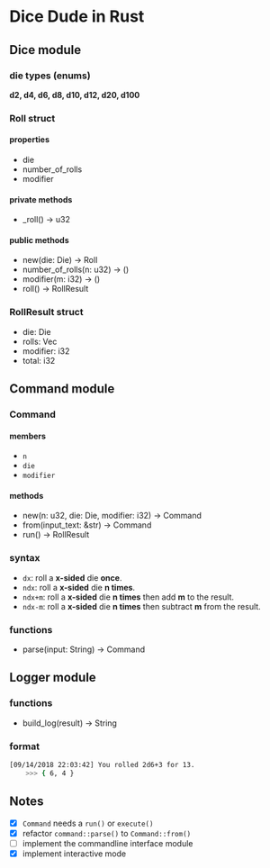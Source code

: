 # Dice Dude in Rust
## Dice module
### die types (enums)
**d2, d4, d6, d8, d10, d12, d20, d100**

### Roll struct
#### properties
- die
- number_of_rolls
- modifier

#### private methods
- _roll() -> u32

#### public methods
- new(die: Die) -> Roll
- number_of_rolls(n: u32) -> ()
- modifier(m: i32) -> ()
- roll() -> RollResult

### RollResult struct
- die: Die
- rolls: Vec<u32>
- modifier: i32
- total: i32

## Command module
### Command
#### members
- `n`
- `die`
- `modifier`
#### methods
- new(n: u32, die: Die, modifier: i32) -> Command
- from(input_text: &str) -> Command
- run() -> RollResult

### syntax
- `dx`: roll a **x-sided** die **once**.
- `ndx`: roll a **x-sided** die **n times**.
- `ndx+m`: roll a **x-sided** die **n times** then add **m** to the result.
- `ndx-m`: roll a **x-sided** die **n times** then subtract **m** from the result.
### functions
- parse(input: String) -> Command

## Logger module
### functions
- build_log(result) -> String

### format
```bash
[09/14/2018 22:03:42] You rolled 2d6+3 for 13.
    >>> { 6, 4 }
```

## Notes
- [x] `Command` needs a `run()` or `execute()`
- [x] refactor `command::parse()` to `Command::from()`
- [ ] implement the commandline interface module
- [x] implement interactive mode
